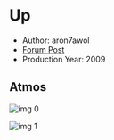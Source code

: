 # Up

* Author: aron7awol
* [Forum Post](https://www.avsforum.com/threads/bass-eq-for-filtered-movies.2995212/post-59306028)
* Production Year: 2009

## Atmos

![img 0](https://i.imgur.com/HHsor8y.jpg)

![img 1](https://i.imgur.com/p5VqPkC.png)

